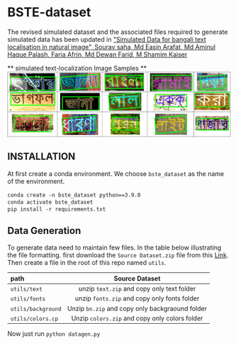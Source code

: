 # BSTE-dataset
The revised simulated dataset and the associated files required to generate simulated data has been updated in ["Simulated Data for bangali text localisation in natural image", Sourav saha, Md Easin Arafat, Md Aminul Haque Palash, Faria Afrin, Md Dewan Farid, M Shamim Kaiser](https://data.mendeley.com/datasets/h9kry9y46s/2)



** simulated text-localization Image Samples **
![simulated text-localization Image Samples](images/srnet_github.drawio.png "Simulated image")

## INSTALLATION

At first create a conda environment. We choose ```bste_dataset``` as the name of the environment. 

```
conda create -n bste_dataset python==3.9.0
conda activate bste_dataset
pip install -r requirements.txt
```
## Data Generation 
To generate data need to maintain few files. In the table below illustrating the file formatting.
first download the ```Source Dataset.zip``` file from this [Link](https://data.mendeley.com/datasets/h9kry9y46s/2). Then create a file in the root of this repo named ```utils```. 

| path                 | Source Dataset                            | 
| :------------------  |    :---------------------------------------:       
| ```utils/text```     | unzip ```text.zip``` and copy only text folder         | 
| ```utils/fonts```    | unzip ```fonts.zip``` and copy only fonts folder       |       
|```utils/background```| Unzip ```bn.zip``` and copy only backgraound folder    |
|```utils/colors.cp``` | Unzip ```colors.zip``` and copy only colors folder     |

Now just run ```python datagen.py```
